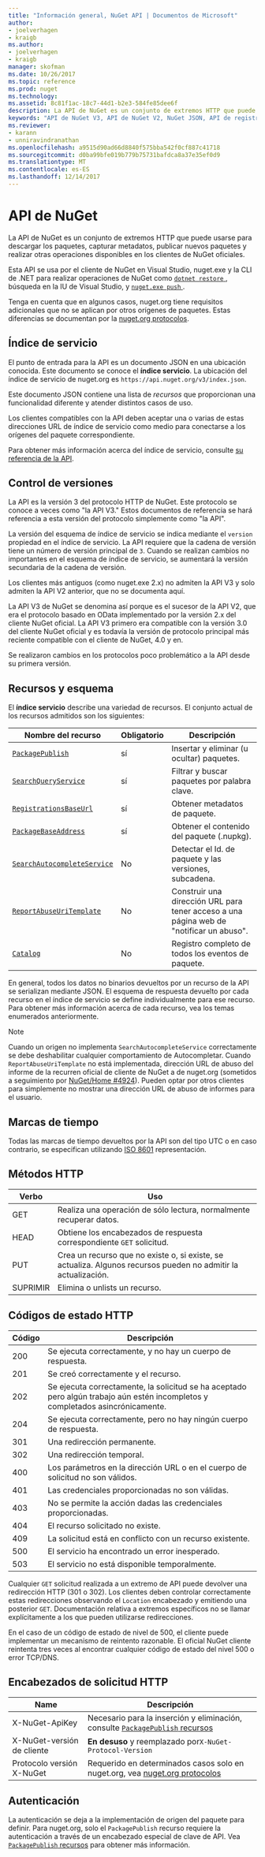 ```yaml
---
title: "Información general, NuGet API | Documentos de Microsoft"
author:
- joelverhagen
- kraigb
ms.author:
- joelverhagen
- kraigb
manager: skofman
ms.date: 10/26/2017
ms.topic: reference
ms.prod: nuget
ms.technology: 
ms.assetid: 8c81f1ac-18c7-44d1-b2e3-584fe85dee6f
description: La API de NuGet es un conjunto de extremos HTTP que puede usarse para descargar los paquetes, capturar metadatos, publicar nuevos paquetes, etcetera.
keywords: "API de NuGet V3, API de NuGet V2, NuGet JSON, API de registro de NuGet, contenedor sin formato de API de NuGet, NuGet nupkg API, API de metadatos de NuGet, API de búsqueda de NuGet, NuGet inserción API, NuGe publicar API, NuGet eliminar API, NuGet ocultar API, protocolo de NuGet"
ms.reviewer:
- karann
- unniravindranathan
ms.openlocfilehash: a9515d90ad66d8840f575bba542f0cf887c41718
ms.sourcegitcommit: d0ba99bfe019b779b75731bafdca8a37e35ef0d9
ms.translationtype: MT
ms.contentlocale: es-ES
ms.lasthandoff: 12/14/2017
---
```

# <a name="nuget-api"></a>API de NuGet

La API de NuGet es un conjunto de extremos HTTP que puede usarse para descargar los paquetes, capturar metadatos, publicar nuevos paquetes y realizar otras operaciones disponibles en los clientes de NuGet oficiales.

Esta API se usa por el cliente de NuGet en Visual Studio, nuget.exe y la CLI de .NET para realizar operaciones de NuGet como [ `dotnet restore` ](https://docs.microsoft.com/dotnet/articles/core/preview3/tools/dotnet-restore), búsqueda en la IU de Visual Studio, y [ `nuget.exe push` ](../tools/cli-ref-push.md).

Tenga en cuenta que en algunos casos, nuget.org tiene requisitos adicionales que no se aplican por otros orígenes de paquetes. Estas diferencias se documentan por la [nuget.org protocolos](nuget-protocols.md).

## <a name="service-index"></a>Índice de servicio

El punto de entrada para la API es un documento JSON en una ubicación conocida. Este documento se conoce el **índice servicio**.
La ubicación del índice de servicio de nuget.org es `https://api.nuget.org/v3/index.json`.

Este documento JSON contiene una lista de *recursos* que proporcionan una funcionalidad diferente y atender distintos casos de uso.

Los clientes compatibles con la API deben aceptar una o varias de estas direcciones URL de índice de servicio como medio para conectarse a los orígenes del paquete correspondiente.

Para obtener más información acerca del índice de servicio, consulte [su referencia de la API](service-index.md).

## <a name="versioning"></a>Control de versiones

La API es la versión 3 del protocolo HTTP de NuGet. Este protocolo se conoce a veces como "la API V3." Estos documentos de referencia se hará referencia a esta versión del protocolo simplemente como "la API".

La versión del esquema de índice de servicio se indica mediante el `version` propiedad en el índice de servicio. La API requiere que la cadena de versión tiene un número de versión principal de `3`. Cuando se realizan cambios no importantes en el esquema de índice de servicio, se aumentará la versión secundaria de la cadena de versión.

Los clientes más antiguos (como nuget.exe 2.x) no admiten la API V3 y solo admiten la API V2 anterior, que no se documenta aquí.

La API V3 de NuGet se denomina así porque es el sucesor de la API V2, que era el protocolo basado en OData implementado por la versión 2.x del cliente NuGet oficial. La API V3 primero era compatible con la versión 3.0 del cliente NuGet oficial y es todavía la versión de protocolo principal más reciente compatible con el cliente de NuGet, 4.0 y en. 

Se realizaron cambios en los protocolos poco problemático a la API desde su primera versión.

## <a name="resources-and-schema"></a>Recursos y esquema

El **índice servicio** describe una variedad de recursos. El conjunto actual de los recursos admitidos son los siguientes:

Nombre del recurso                                                          | Obligatorio | Descripción
---------------------------------------------------------------------- | -------- | -----------
[`PackagePublish`](package-publish-resource.md)                        | sí      | Insertar y eliminar (u ocultar) paquetes.
[`SearchQueryService`](search-query-service-resource.md)               | sí      | Filtrar y buscar paquetes por palabra clave.
[`RegistrationsBaseUrl`](registration-base-url-resource.md)            | sí      | Obtener metadatos de paquete.
[`PackageBaseAddress`](package-base-address-resource.md)               | sí      | Obtener el contenido del paquete (.nupkg).
[`SearchAutocompleteService`](search-autocomplete-service-resource.md) | No       | Detectar el Id. de paquete y las versiones, subcadena.
[`ReportAbuseUriTemplate`](report-abuse-resource.md)                   | No       | Construir una dirección URL para tener acceso a una página web de "notificar un abuso".
[`Catalog`](catalog-resource.md)                                       | No       | Registro completo de todos los eventos de paquete.

En general, todos los datos no binarios devueltos por un recurso de la API se serializan mediante JSON. El esquema de respuesta devuelto por cada recurso en el índice de servicio se define individualmente para ese recurso. Para obtener más información acerca de cada recurso, vea los temas enumerados anteriormente.

> [!Note]
> Cuando un origen no implementa `SearchAutocompleteService` correctamente se debe deshabilitar cualquier comportamiento de Autocompletar. Cuando `ReportAbuseUriTemplate` no está implementada, dirección URL de abuso del informe de la recurren oficial de cliente de NuGet a de nuget.org (sometidos a seguimiento por [NuGet/Home #4924](https://github.com/NuGet/Home/issues/4924)). Pueden optar por otros clientes para simplemente no mostrar una dirección URL de abuso de informes para el usuario.

## <a name="timestamps"></a>Marcas de tiempo

Todas las marcas de tiempo devueltos por la API son del tipo UTC o en caso contrario, se especifican utilizando [ISO 8601](https://www.iso.org/iso-8601-date-and-time-format.html) representación. 

## <a name="http-methods"></a>Métodos HTTP

Verbo   | Uso
------ | -----------
GET    | Realiza una operación de sólo lectura, normalmente recuperar datos.
HEAD   | Obtiene los encabezados de respuesta correspondiente `GET` solicitud.
PUT    | Crea un recurso que no existe o, si existe, se actualiza. Algunos recursos pueden no admitir la actualización.
SUPRIMIR | Elimina o unlists un recurso.

## <a name="http-status-codes"></a>Códigos de estado HTTP

Código | Descripción
---- | -----
200  | Se ejecuta correctamente, y no hay un cuerpo de respuesta.
201  | Se creó correctamente y el recurso.
202  | Se ejecuta correctamente, la solicitud se ha aceptado pero algún trabajo aún estén incompletos y completados asincrónicamente.
204  | Se ejecuta correctamente, pero no hay ningún cuerpo de respuesta.
301  | Una redirección permanente.
302  | Una redirección temporal.
400  | Los parámetros en la dirección URL o en el cuerpo de solicitud no son válidos.
401  | Las credenciales proporcionadas no son válidas.
403  | No se permite la acción dadas las credenciales proporcionadas.
404  | El recurso solicitado no existe.
409  | La solicitud está en conflicto con un recurso existente.
500  | El servicio ha encontrado un error inesperado.
503  | El servicio no está disponible temporalmente.

Cualquier `GET` solicitud realizada a un extremo de API puede devolver una redirección HTTP (301 o 302). Los clientes deben controlar correctamente estas redirecciones observando el `Location` encabezado y emitiendo una posterior `GET`. Documentación relativa a extremos específicos no se llamar explícitamente a los que pueden utilizarse redirecciones.

En el caso de un código de estado de nivel de 500, el cliente puede implementar un mecanismo de reintento razonable. El oficial NuGet cliente reintenta tres veces al encontrar cualquier código de estado del nivel 500 o error TCP/DNS.

## <a name="http-request-headers"></a>Encabezados de solicitud HTTP

Name                     | Descripción
------------------------ | -----------
X-NuGet-ApiKey           | Necesario para la inserción y eliminación, consulte [ `PackagePublish` recursos](package-publish-resource.md)
X-NuGet-versión de cliente   | **En desuso** y reemplazado por`X-NuGet-Protocol-Version`
Protocolo versión X-NuGet | Requerido en determinados casos solo en nuget.org, vea [nuget.org protocolos](NuGet-Protocols.md)

## <a name="authentication"></a>Autenticación

La autenticación se deja a la implementación de origen del paquete para definir. Para nuget.org, solo el `PackagePublish` recurso requiere la autenticación a través de un encabezado especial de clave de API. Vea [ `PackagePublish` recursos](package-publish-resource.md) para obtener más información.
